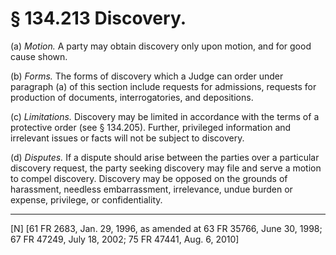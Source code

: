 # § 134.213   Discovery.

(a) *Motion.* A party may obtain discovery only upon motion, and for good cause shown.


(b) *Forms.* The forms of discovery which a Judge can order under paragraph (a) of this section include requests for admissions, requests for production of documents, interrogatories, and depositions. 


(c) *Limitations.* Discovery may be limited in accordance with the terms of a protective order (see § 134.205). Further, privileged information and irrelevant issues or facts will not be subject to discovery. 


(d) *Disputes.* If a dispute should arise between the parties over a particular discovery request, the party seeking discovery may file and serve a motion to compel discovery. Discovery may be opposed on the grounds of harassment, needless embarrassment, irrelevance, undue burden or expense, privilege, or confidentiality. 



---

[N] [61 FR 2683, Jan. 29, 1996, as amended at 63 FR 35766, June 30, 1998; 67 FR 47249, July 18, 2002; 75 FR 47441, Aug. 6, 2010]





